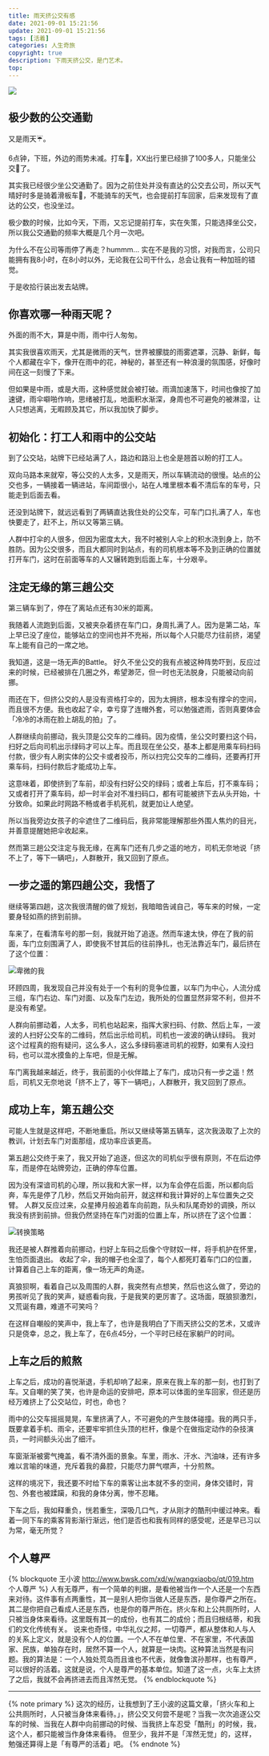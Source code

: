 ```yaml
---
title: 雨天挤公交有感
date: 2021-09-01 15:21:56
update: 2021-09-01 15:21:56
tags: [活着]
categories: 人生奇旅
copyright: true
description: 下雨天挤公交，是门艺术。
top:
---
```


<img src="https://i.loli.net/2021/09/13/CgLRPnaU5dDvuSx.jpg" >

## 极少数的公交通勤

又是雨天☔️。

6点钟，下班，外边的雨势未减。打车🚕，XX出行里已经排了100多人，只能坐公交🚌了。

其实我已经很少坐公交通勤了。因为之前住处并没有直达的公交去公司，所以天气晴好时多是骑着滑板车🛴，不能骑车的天气，也会提前打车回家，后来发现有了直达的公交，也没坐过。

极少数的时候，比如今天，下雨，又忘记提前打车，实在失策，只能选择坐公交，所以我公交通勤的频率大概是几个月一次吧。

为什么不在公司等雨停了再走？hummm... 实在不是我的习惯，对我而言，公司只能拥有我8小时，在8小时以外，无论我在公司干什么，总会让我有一种加班的错觉。

于是收拾行装出发去站牌。

## 你喜欢哪一种雨天呢？

外面的雨不大，算是中雨，雨中行人匆匆。

其实我很喜欢雨天，尤其是微雨的天气，世界被朦胧的雨雾遮罩，沉静、新鲜，每个人都藏在伞下，像开在雨中的花，神秘的，甚至还有一种浪漫的氛围感，好像时间在这一刻慢了下来。

但如果是中雨，或是大雨，这种感觉就会被打破。雨滴加速落下，时间也像按了加速键，雨伞噼啪作响，思绪被打乱，地面积水渐深，身周也不可避免的被淋湿，让人只想逃离，无暇顾及其它，所以我加快了脚步。

## 初始化：打工人和雨中的公交站

到了公交站，站牌下已经站满了人，路边和路沿上也全是翘首以盼的打工人。

双向马路本来就窄，等公交的人太多，又是雨天，所以车辆流动的很慢。站点的公交也多，一辆接着一辆进站，车间距很小，站在人堆里根本看不清后车的车号，只能走到后面去看。

还没到站牌下，就远远看到了两辆直达我住处的公交车，可车门口扎满了人，车也快要走了，赶不上，所以又等第三辆。

人群中打伞的人很多，但因为密度太大，我不时被别人伞上的积水浇到身上，防不胜防。因为公交很多，而且大都同时到站点，有的司机根本等不及到正确的位置就打开车门，这时在前面等车的人又辗转跑到后面上车，十分艰辛。

## 注定无缘的第三趟公交

第三辆车到了，停在了离站点还有30米的距离。

我随着人流跑到后面，又被夹杂着挤在车门口，身周扎满了人。因为是第二站，车上早已没了座位，能够站立的空间也并不充裕，所以每个人只能尽力往前挤，渴望车上能有自己的一席之地。

我知道，这是一场无声的Battle。
好久不坐公交的我有点被这种阵势吓到，反应过来的时候，已经被排在几圈之外，希望渺茫，但一时也无法脱身，只能被动向前挪。

雨还在下，但挤公交的人是没有资格打伞的，因为太拥挤，根本没有撑伞的空间，而且很不方便。我也收起了伞，幸亏穿了连帽外套，可以勉强遮雨，否则真要体会「冷冷的冰雨在脸上胡乱的拍」了。

人群继续向前挪动，我头顶是公交车的二维码。因为疫情，坐公交时要扫这个码，扫好之后向司机出示绿码才可以上车。而且现在坐公交，基本上都是用乘车码扫码付款，很少有人刷实体的公交卡或者投币，所以扫完公交车的二维码，还要再打开乘车码，扫码付款后才能成功上车。

这意味着，即使挤到了车前，却没有扫好公交的绿码；或者上车后，打不乘车码；又或者打开了乘车码，却一时半会对不准扫码口，都有可能被挤下去从头开始，十分致命。如果此时网路不畅或者手机死机，就更加让人绝望。

所以当我旁边女孩子的伞遮住了二维码后，我非常能理解那些外围人焦灼的目光，并善意提醒她把伞收起来。

然而第三趟公交注定与我无缘，在离车门还有几步之遥的地方，司机无奈地说「挤不上了，等下一辆吧」，人群散开，我又回到了原点。


## 一步之遥的第四趟公交，我悟了

继续等第四趟，这次我很清醒的做了规划，我暗暗告诫自己，等车来的时候，一定要身轻如燕的挤到前排。

车来了，在看清车号的那一刻，我就开始了追逐。然而车速太快，停在了我的前面，车门立刻围满了人，即使我不甘其后的往前挣扎，也无法靠近车门，最后挤在了这个位置：

![卑微的我](https://i.loli.net/2021/09/15/Fjeo9SI5DCWb7mT.png)

环顾四周，我发现自己并没有处于一个有利的竞争位置，以车门为中心，人流分成三组，车门右边、车门对面、以及车门左边，我所处的位置显然非常不利，但并不是没有希望。

人群向前挪动着，人太多，司机也站起来，指挥大家扫码、付款、然后上车，一波波的人扫好公交车的二维码，然后出示给司机，司机也一波波的确认绿码。
我对这个过程真的抱有疑问，这么多人，这么多绿码塞进司机的视野，如果有人没扫码，也可以混水摸鱼的上车吧，但是无解。

车门离我越来越近，终于，我前面的小伙伴踏上了车门，成功只有一步之遥！然后，司机又无奈地说「挤不上了，等下一辆吧」，人群散开，我又回到了原点。

## 成功上车，第五趟公交

可能人生就是这样吧，不断地重启。所以又继续等第五辆车，这次我汲取了上次的教训，计划去车门对面那组，成功率应该更高。

第五趟公交终于来了，我又开始了追逐，但这次的司机似乎很有原则，不在后边停车，而是停在站牌旁边，正确的停车位置。

因为没有深谙司机的心理，所以我和大家一样，以为车会停在后面，所以都向后奔，车先是停了几秒，然后又开始向前开，就这样和我计算好的上车位置失之交臂。
人群又反应过来，众星捧月般追着车向前跑，队头和队尾奇妙的调换，所以我没有挤到前排。但我仍然坚持在车门对面的位置上车，所以挤在了这个位置：

![转换策略](https://i.loli.net/2021/09/15/Ub2MvApmqaXRY6V.png)

我还是被人群推着向前挪动，扫好上车码之后像个守财奴一样，将手机护在怀里，生怕页面退出。
收起了伞，我的帽子也全湿了，每个人都死盯着车门口的位置，计算着自己上车的距离，像一场无声的角逐。

真狼狈啊，看着自己以及周围的人群，我突然有点想笑，然后也这么做了，旁边的男孩听见了我的笑声，疑惑看向我，于是我笑的更厉害了。这场面，既狼狈激烈，又荒诞有趣，难道不可笑吗？

在这样自嘲般的笑声中，我上车了，也许是我明白了下雨天挤公交的艺术，又或许只是侥幸，总之，我上车了，在6点45分，一个平时已经在家躺尸的时间。

## 上车之后的煎熬

上车之后，成功的喜悦渐退，手机却响了起来，原来在我上车的那一刻，也打到了车。又自嘲的笑了笑，也许是命运的安排吧，原本可以体面的坐车回家，但还是历经万难挤上了公交站位，时也，命也？

雨中的公交车摇摇晃晃，车里挤满了人，不可避免的产生肢体碰撞。我的两只手，既要拿着手机、雨伞，还要牢牢抓住头顶的栏杆，像是个在做指定动作的杂技演员，一时间额头沁出了细汗。

车窗渐渐被雾气掩盖，看不清外面的景象。车里，雨水、汗水、汽油味，还有许多难以言喻的味道，充斥着我的鼻腔，只能尽力屏气噤声，十分煎熬。

这样的境况下，我还要不时给下车的乘客让出本就不多的空间，身体交错时，背包、外套也被蹂躏，和我的身体分离，惨不忍睹。

下车之后，我如释重负，恍若重生，深吸几口气，才从刚才的酷刑中缓过神来。看着一同下车的乘客背影渐行渐远，他们是否也和我有同样的感受呢，还是早已习以为常，毫无所觉？

## 个人尊严

{% blockquote 王小波 http://www.bwsk.com/xd/w/wangxiaobo/qt/019.htm 个人尊严 %}
人有无尊严，有一个简单的判据，是看他被当作一个人还是一个东西来对待。这件事有点两重性，其一是别人把你当做人还是东西，是你尊严之所在。其二是你把自己看成人还是东西，也是你的尊严所在。挤火车和上公共厕所时，人只被当身体来看待。这里既有其一的成份，也有其二的成份；而且归根结蒂，和我们的文化传统有关。
说来也奇怪，中华礼仪之邦，一切尊严，都从整体和人与人的关系上定义，就是没有个人的位置。一个人不在单位里、不在家里，不代表国家、民族，单独存在时，居然不算一个人，就算是一块肉。这种算法当然是有问题。我的算法是：一个人独处荒岛而且谁也不代表，就像鲁滨孙那样，也有尊严，可以很好的活着。这就是说，个人是尊严的基本单位。知道了这一点，火车上太挤了之后，我就不会再挤进去而且浑然无觉。
{% endblockquote %}

---

{% note primary %}
这次的经历，让我想到了王小波的这篇文章，「挤火车和上公共厕所时，人只被当身体来看待。」，挤公交又何尝不是呢？当我一次次追逐公交车的时候、当我在人群中向前挪动的时候、当我挤上车忍受「酷刑」的时候，我，这个人，都只能被当作身体来看待。
但至少，我并不是「浑然无觉」的，这样，勉强还算得上是「有尊严的活着」吧。
{% endnote %}